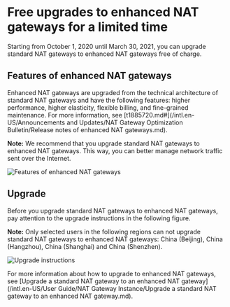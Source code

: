 # Free upgrades to enhanced NAT gateways for a limited time

Starting from October 1, 2020 until March 30, 2021, you can upgrade standard NAT gateways to enhanced NAT gateways free of charge.

## Features of enhanced NAT gateways

Enhanced NAT gateways are upgraded from the technical architecture of standard NAT gateways and have the following features: higher performance, higher elasticity, flexible billing, and fine-grained maintenance. For more information, see [t1885720.md\#](/intl.en-US/Announcements and Updates/NAT Gateway Optimization Bulletin/Release notes of enhanced NAT gateways.md).

**Note:** We recommend that you upgrade standard NAT gateways to enhanced NAT gateways. This way, you can better manage network traffic sent over the Internet.

![Features of enhanced NAT gateways](https://static-aliyun-doc.oss-accelerate.aliyuncs.com/assets/img/en-US/0082659951/p147923.png)

## Upgrade

Before you upgrade standard NAT gateways to enhanced NAT gateways, pay attention to the upgrade instructions in the following figure.

**Note:** Only selected users in the following regions can not upgrade standard NAT gateways to enhanced NAT gateways: China \(Beijing\), China \(Hangzhou\), China \(Shanghai\) and China \(Shenzhen\).

![Upgrade instructions](https://static-aliyun-doc.oss-accelerate.aliyuncs.com/assets/img/en-US/0082659951/p147943.png)

For more information about how to upgrade to enhanced NAT gateways, see [Upgrade a standard NAT gateway to an enhanced NAT gateway](/intl.en-US/User Guide/NAT Gateway Instance/Upgrade a standard NAT gateway to an enhanced NAT gateway.md).

